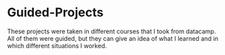 # Guided-Projects
These projects were taken in different courses that I took from datacamp. All of them were guided, but they can give an idea of what I learned and in which different situations I worked.
